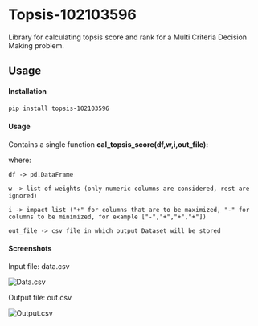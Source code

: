 # Topsis-102103596
Library for calculating topsis score and rank for a Multi Criteria Decision Making problem.

## Usage
#### Installation
```sh
pip install topsis-102103596
```

#### Usage
Contains a single function
**cal_topsis_score(df,w,i,out_file):**

where:

    df -> pd.DataFrame

    w -> list of weights (only numeric columns are considered, rest are ignored)

    i -> impact list ("+" for columns that are to be maximized, "-" for columns to be minimized, for example ["-","+","+","+"])

    out_file -> csv file in which output Dataset will be stored
    
#### Screenshots
Input file: data.csv

![Data.csv](images/data.png)

Output file: out.csv

![Output.csv](images/out.png)
